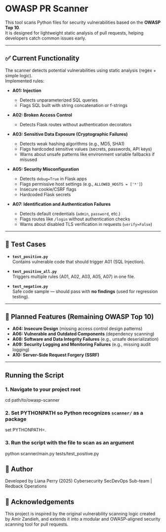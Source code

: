 # OWASP PR Scanner

This tool scans Python files for security vulnerabilities based on the **OWASP Top 10**.  
It is designed for lightweight static analysis of pull requests, helping developers catch common issues early.

---

## ✅ Current Functionality

The scanner detects potential vulnerabilities using static analysis (regex + simple logic).  
Implemented rules:

- **A01: Injection**
  - Detects unparameterized SQL queries
  - Flags SQL built with string concatenation or f-strings

- **A02: Broken Access Control**
  - Detects Flask routes without authentication decorators

- **A03: Sensitive Data Exposure (Cryptographic Failures)**
  - Detects weak hashing algorithms (e.g., MD5, SHA1)
  - Flags hardcoded sensitive values (secrets, passwords, API keys)
  - Warns about unsafe patterns like environment variable fallbacks if misused

- **A05: Security Misconfiguration**
  - Detects `debug=True` in Flask apps
  - Flags permissive host settings (e.g., `ALLOWED_HOSTS = ['*']`)
  - Insecure cookie/CSRF flags
  - Hardcoded Flask secrets

- **A07: Identification and Authentication Failures**
  - Detects default credentials (`admin`, `password`, etc.)
  - Flags routes like `/login` without authentication checks
  - Warns about disabled TLS verification in requests (`verify=False`)

---

## 📂 Test Cases

- **`test_positive.py`**  
  Contains vulnerable code that should trigger A01 (SQL Injection).

- **`test_positive_all.py`**  
  Triggers multiple rules (A01, A02, A03, A05, A07) in one file.

- **`test_negative.py`**  
  Safe code sample — should pass with **no findings** (used for regression testing).

---

## 🚧 Planned Features (Remaining OWASP Top 10)

- **A04: Insecure Design** (missing access control design patterns)  
- **A06: Vulnerable and Outdated Components** (dependency scanning)  
- **A08: Software and Data Integrity Failures** (e.g., unsafe deserialization)  
- **A09: Security Logging and Monitoring Failures** (e.g., missing audit logging)  
- **A10: Server-Side Request Forgery (SSRF)**  

---

## Running the Script 
### 1. Navigate to your project root
cd path/to/owasp-scanner

### 2. Set PYTHONPATH so Python recognizes `scanner/` as a package
set PYTHONPATH=.

### 3. Run the script with the file to scan as an argument
python scanner/main.py tests/test_positive.py

## 👤 Author
Developed by Liana Perry (2025)
Cybersecurity SecDevOps Sub-team | Redback Operations

## 🙌 Acknowledgements
This project is inspired by the original vulnerability scanning logic created by Amir Zandieh, and extends it into a modular and OWASP-aligned security scanning tool for pull requests.